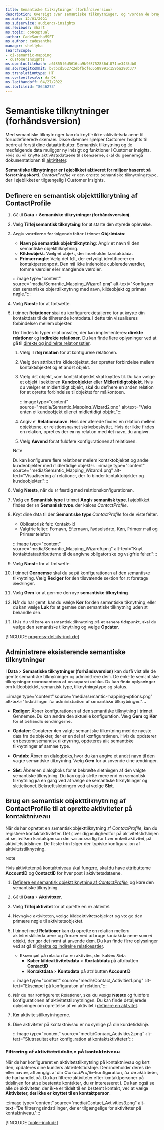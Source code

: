```yaml
---
title: Semantiske tilknytninger (forhåndsversion)
description: Oversigt over semantiske tilknytninger, og hvordan de bruges.
ms.date: 12/01/2021
ms.subservice: audience-insights
ms.reviewer: mhart
ms.topic: conceptual
author: CadeSanthaMSFT
ms.author: cadesantha
manager: shellyha
searchScope:
- ci-semantic-mapping
- customerInsights
ms.openlocfilehash: a60855f6d5616ca9b958752836d1071ae3433db0
ms.sourcegitcommit: b7dbcd5627c2ebfbcfe65589991c159ba290d377
ms.translationtype: HT
ms.contentlocale: da-DK
ms.lasthandoff: 04/27/2022
ms.locfileid: "8646273"
---
```

# <a name="semantic-mappings-preview"></a>Semantiske tilknytninger (forhåndsversion)

Med semantiske tilknytninger kan du knytte ikke-aktivitetsdataene til foruddefinerede skemaer. Disse skemaer hjælper Customer Insights til bedre at forstå dine dataattributter. Semantisk tilknytning og de medfølgende data muliggør ny indsigt og funktioner i Customer Insights. Hvis du vil knytte aktivitetsdataene til skemaerne, skal du gennemgå dokumentationen til [aktiviteter](activities.md).

**Semantiske tilknytninger er i øjeblikket aktiveret for miljøer baseret på forretningskonti**. *ContactProfile* er den eneste semantiske tilknytningstype, der i øjeblikket er tilgængelig i Customer Insights.

## <a name="define-a-contactprofile-semantic-entity-mapping"></a>Definere en semantisk objekttilknytning af ContactProfile

1. Gå til **Data** > **Semantiske tilknytninger (forhåndsversion)**.

1. Vælg **Tilføj semantisk tilknytning** for at starte den styrede oplevelse.

1. Angiv værdierne for følgende felter i trinnet **Objektdata**:

   - **Navn på semantisk objekttilknytning**: Angiv et navn til den semantiske objekttilknytning.
   - **Kildeobjekt**: Vælg et objekt, der indeholder kontaktdata.
   - **Primær nøgle**: Vælg det felt, der entydigt identificerer en kontaktpersonpost. Den må ikke indeholde dublerede værdier, tomme værdier eller manglende værdier.

   :::image type="content" source="media/Semantic_Mapping_Wizard1.png" alt-text="Konfigurer den semantiske objekttilknytning med navn, kildeobjekt og primær nøgle.":::

1. Vælg **Næste** for at fortsætte.

1. I trinnet **Relationer** skal du konfigurere detaljerne for at knytte din kontaktdata til de tilhørende kontodata. I dette trin visualiseres forbindelsen mellem objekter.  

   Der findes to typer relationsstier, der kan implementeres: **direkte relationer** og **indirekte relationer**. Du kan finde flere oplysninger ved at gå til [direkte og indirekte relationsstier](relationships.md#relationship-paths).

   1. Vælg **Tilføj relation** for at konfigurere relationen.
   1. Vælg den attribut fra kildeobjektet, der opretter forbindelse mellem kontaktobjektet og et andet objekt.
   1. Vælg det objekt, som kontaktobjektet skal knyttes til. Du kan vælge et objekt i sektionen **Kundeobjekter** eller **Midlertidigt objekt**. Hvis du vælger et midlertidigt objekt, skal du definere en anden relation for at oprette forbindelse til objektet for målkontoen.

      :::image type="content" source="media/Semantic_Mapping_Wizard2.png" alt-text="Vælg enten et kundeobjekt eller et midlertidigt objekt.":::

   1. Angiv et **Relationsnavn**. Hvis der allerede findes en relation mellem objekterne, er relationsnavnet skrivebeskyttet. Hvis der ikke findes en relation, oprettes der en ny relation med det navn, du angiver.
   1. Vælg **Anvend** for at fuldføre konfigurationen af relationen.

   > [!NOTE]
   > Du kan konfigurere flere relationer mellem kontaktobjektet og andre kundeobjekter med midlertidige objekter.
   >  :::image type="content" source="media/Semantic_Mapping_Wizard4.png" alt-text="Visualisering af relationer, der forbinder kontaktobjekter og kundeobjekter.":::

1. Vælg **Næste**, når du er færdig med relationskonfigurationen.

1. Vælg en **Semantisk type** i trinnet **Angiv semantisk type**. I øjeblikket findes der én **Semantisk type**, der kaldes *ContactProfile*.

1. Knyt dine data til den **Semantiske type** *ContactProfile* for de viste felter.
   - Obligatorisk felt: Kontakt-id
   - Valgfrie felter: Fornavn, Efternavn, Fødselsdato, Køn, Primær mail og Primær telefon

   :::image type="content" source="media/Semantic_Mapping_Wizard5.png" alt-text="Knyt kontaktdataattributterne til de angivne obligatoriske og valgfrie felter.":::

1. Vælg **Næste** for at fortsætte.

1. I trinnet **Gennemse** skal du se på konfigurationen af den semantiske tilknytning. Vælg **Rediger** for den tilsvarende sektion for at foretage ændringer.

1. Vælg **Gem** for at gemme den nye **semantiske tilknytning**.

1. Når du har gemt, kan du vælge **Kør** for den semantiske tilknytning, eller du kan vælge **Luk** for at gemme den semantiske tilknytning uden at behandle den.

1. Hvis du vil køre en semantisk tilknytning på et senere tidspunkt, skal du vælge den semantiske tilknytning og vælge **Opdater**.

[!INCLUDE [progress-details-include](includes/progress-details-pane.md)]

## <a name="manage-existing-semantic-mappings"></a>Administrere eksisterende semantiske tilknytninger

I **Data** > **Semantiske tilknytninger (forhåndsversion)** kan du få vist alle de gemte semantiske tilknytninger og administrere dem. De enkelte semantiske tilknytninger repræsenteres af en separat række. Du kan finde oplysninger om kildeobjektet, semantisk type, tilknytningstype og status.

:::image type="content" source="media/semantic-mapping-options.png" alt-text="Indstillinger for administration af semantiske tilknytninger.":::

- **Rediger**: Åbner konfigurationen af den semantiske tilknytning i trinnet Gennemse. Du kan ændre den aktuelle konfiguration. Vælg **Gem** og **Kør** for at behandle ændringerne.

- **Opdater**: Opdaterer den valgte semantiske tilknytning med de nyeste data fra de objekter, der er en del af konfigurationen. Hvis du opdaterer en bestemt semantisk tilknytning, opdateres alle semantiske tilknytninger af samme type.

- **Omdøb**: Åbner en dialogboks, hvor du kan angive et andet navn til den valgte semantiske tilknytning. Vælg **Gem** for at anvende dine ændringer.

- **Slet**: Åbner en dialogboks for at bekræfte sletningen af den valgte semantiske tilknytning. Du kan også slette mere end én semantisk tilknytning på én gang ved at vælge de semantiske tilknytninger og sletteikonet. Bekræft sletningen ved at vælge **Slet**.

## <a name="use-a-contactprofile-semantic-entity-mapping-to-create-contact-level-activities"></a>Brug en semantisk objekttilknytning af ContactProfile til at oprette aktiviteter på kontaktniveau

Når du har oprettet en semantisk objekttilknytning af *ContactProfile*, kan du registrere kontaktaktiviteter. Det giver dig mulighed for på aktivitetstidslinjen at se, hvilken kontaktperson der var ansvarlig for hver enkelt aktivitet, på aktivitetstidslinjen. De fleste trin følger den typiske konfiguration af aktivitetstilknytning.

   > [!NOTE]
   > Hvis aktiviteter på kontaktniveau skal fungere, skal du have attributterne **AccountID** og **ContactID** for hver post i aktivitetsdataene.

1. [Definere en semantisk objekttilknytning af *ContactProfile*.](#define-a-contactprofile-semantic-entity-mapping) og køre den semantiske tilknytning.

1. Gå til **Data** > **Aktiviteter**.

1. Vælg **Tilføj aktivitet** for at oprette en ny aktivitet.

1. Navngive aktiviteten, vælge kildeaktivitetsobjektet og vælge den primære nøgle til aktivitetsobjektet.

1. I trinnet med **Relationer** kan du oprette en relation mellem aktivitetskildedataene og firmaer ved at bruge kontaktdataene som et objekt, der gør det nemt at anvende dem. Du kan finde flere oplysninger ved at gå til [direkte og indirekte relationsstier](relationships.md#relationship-paths).
   - Eksempel på relation for en aktivitet, der kaldes *Køb*:
      - **Køber kildeaktivitetsdata** > **Kontaktdata** på attributten **ContactID**
      - **Kontaktdata** > **Kontodata** på attributten **AccountID**

   :::image type="content" source="media/Contact_Activities1.png" alt-text="Eksempel på konfiguration af relation.":::

1. Når du har konfigureret Relationer, skal du vælge **Næste** og fuldføre konfigurationen af aktivitetstilknytningen. Du kan finde detaljerede oplysninger om oprettelse af en aktivitet i [definere en aktivitet](activities.md).

1. Kør aktivitetstilknytningerne.

1. Dine aktiviteter på kontaktniveau er nu synlige på din kundetidslinje.

   :::image type="content" source="media/Contact_Activities2.png" alt-text="Slutresultat efter konfiguration af kontaktaktiviteter":::

### <a name="contact-level-activity-timeline-filtering"></a>Filtrering af aktivitetstidslinje på kontaktniveau

Når du har konfigureret en aktivitetstilknytning på kontaktniveau og kørt den, opdateres dine kunders aktivitetstidslinje. Den indeholder deres ide eller navne, afhængigt af din *ContactProfile*-konfiguration, for de aktiviteter, de har handlet på. Du kan filtrere aktiviteter efter kontaktpersoner på tidslinjen for at se bestemte kontakter, du er interesseret i. Du kan også se alle de aktiviteter, der ikke er tildelt til en bestemt kontakt, ved at vælge **Aktiviteter, der ikke er knyttet til en kontaktperson**.

   :::image type="content" source="media/Contact_Activities3.png" alt-text="De filtreringsindstillinger, der er tilgængelige for aktiviteter på kontaktniveau.":::

[!INCLUDE [footer-include](includes/footer-banner.md)]
